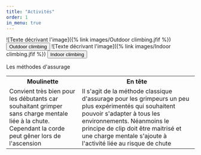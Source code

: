```yaml
---
title: "Activités"
order: 1
in_menu: true
---
```

![Texte décrivant l'image]({% link images/Outdoor climbing.jfif %})
<button>Outdoor climbing</button>
![Texte décrivant l'image]({% link images/Indoor climbing.jfif %})
<button>Indoor climbing</button>

<p id="centre">Les méthodes d'assurage</p>

<table>
 <tr>
  <th>Moulinette</th>
  <th>En tête</th>
 </tr> 
<tr>
<td>Convient très bien pour les débutants car souhaitant grimper sans charge mentale liée à la chute. Cependant la corde peut gêner lors de l'ascension</td>
<td>Il s'agit de la méthode classique d'assurage pour les grimpeurs un peu plus expérimentés qui souhaitent pouvoir s'adapter à tous les environnements. Néanmoins le principe de clip doit être maitrisé et une charge mentale s'ajoute à l'activité liée au risque de chute</td>
</tr>
</table> 